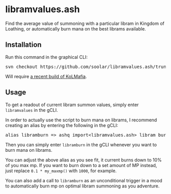 # libramvalues.ash
 Find the average value of summoning with a particular libram in Kingdom of Loathing, or automatically burn mana on the best librams available.

## Installation

Run this command in the graphical CLI:
<pre>
svn checkout https://github.com/soolar/libramvalues.ash/trunk/RELEASE/
</pre>
Will require [a recent build of KoLMafia](http://builds.kolmafia.us/job/Kolmafia/lastSuccessfulBuild/).

## Usage

To get a readout of current libram summon values, simply enter `libramvalues` in the gCLI.

In order to actually use the script to burn mana on librams, I recommend creating an alias
by entering the following in the gCLI:
<pre>
alias libramburn => ashq import&lt;libramvalues.ash&gt; libram_burn_down_to(0.1 * my_maxmp())
</pre>
Then  you can simply enter `libramburn` in the gCLI whenever you want to burn mana on librams.

You can adjust the above alias as you see fit, it current burns down to 10% of you max mp.
If you want to burn down to a set amount of MP instead, just replace `0.1 * my_maxmp()` with
`1000`, for example.

You can also add a call to `libramburn` as an unconditional trigger in a mood to automatically
burn mp on optimal libram summoning as you adventure.
